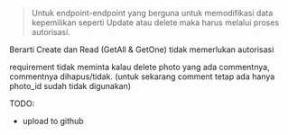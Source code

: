 > Untuk endpoint-endpoint yang berguna untuk memodifikasi data kepemilikan seperti Update atau delete maka harus melalui proses autorisasi.

Berarti Create dan Read (GetAll & GetOne) tidak memerlukan autorisasi

requirement tidak meminta kalau delete photo yang ada commentnya, commentnya dihapus/tidak. (untuk sekarang comment tetap ada hanya photo_id sudah tidak digunakan)

TODO: 
 - upload to github